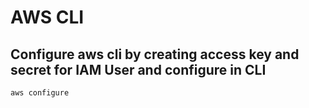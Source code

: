 # AWS CLI

## Configure aws cli by creating access key and secret for IAM User and configure in CLI
`
aws configure
`
